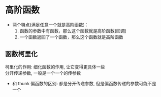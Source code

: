 # 高阶函数  
- 两个特点(满足任意一个就是高阶函数)：  
  1. 函数的参数中有函数，那么这个函数就是高阶函数(回调)  
  2. 一个函数返回了一个函数，那么这个函数就是高阶函数  

## 函数柯里化  
柯里化的作用: 细化函数的作用, 让它变得更具体一些  
分开传递参数, 一般是一个一个的传参数  
- 和 thunk 偏函数的区别: 都是分开传递参数, 但是偏函数传递的参数可能不是一个  
